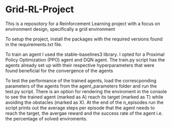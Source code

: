 # Grid-RL-Project
This is a reposotory for a Reinforcement Learning project with a focus on environment design, specifically a grid environment

To setup the project, install the packages with the required versions found in the requirements.txt file.

To train an agent I used the stable-baselines3 library. I opted for a Proximal Policy Optimization (PPO) agent and DQN agent. The train.py script has the agents already set up with their respective hyperparameters that were found beneficial for the convergence of the agents 

To test the performance of the trained agents, load the correscponding parameters of the agents from the agent_parameters folder and run the test.py script. There is an option for rendering the enviroment in the console to see the trained agent (marked as A) reach its target (marked as T) while avoiding the obstacles (marked as X). At the end of the n_episodes run the script prints out the average steps per episode that the agent needs to reach the target, the avergae reward and the success rate of the agent i.e. the percentage of solved enviroments.  
